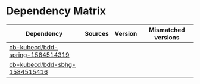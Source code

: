 # Dependency Matrix

Dependency | Sources | Version | Mismatched versions
---------- | ------- | ------- | -------------------
[cb-kubecd/bdd-spring-1584514319](https://github.com/cb-kubecd/bdd-spring-1584514319.git) |  | []() | 
[cb-kubecd/bdd-sbhg-1584515416](https://github.com/cb-kubecd/bdd-sbhg-1584515416.git) |  | []() | 
